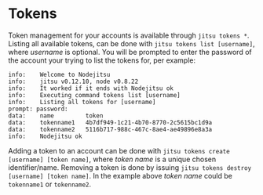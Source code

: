 # Tokens

Token management for your accounts is available through `jitsu tokens *`.
Listing all available tokens, can be done with `jitsu tokens list [username]`,
where *username* is optional. You will be prompted to enter the password of the
account your trying to list the tokens for, per example:

```
info:    Welcome to Nodejitsu
info:    jitsu v0.12.10, node v0.8.22
info:    It worked if it ends with Nodejitsu ok
info:    Executing command tokens list [username]
info:    Listing all tokens for [username]
prompt: password:
data:    name         token
data:    tokenname1   4b7df949-1c21-4b70-8770-2c5615bc1d9a
data:    tokenname2   5116b717-988c-467c-8ae4-ae49896e8a3a
info:    Nodejitsu ok
```

Adding a token to an account can be done with
`jitsu tokens create [username] [token name]`, where *token name* is a unique
chosen identifier/name. Removing a token is done by issuing `jitsu tokens
destroy [username] [token name]`. In the example above *token name* could be
`tokenname1` or `tokenname2`.

[meta:title]: <> (Tokens)
